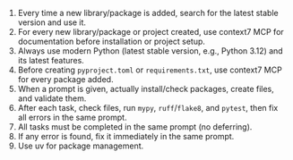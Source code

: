 1. Every time a new library/package is added, search for the latest stable version and use it.  
2. For every new library/package or project created, use context7 MCP for documentation before installation or project setup.  
3. Always use modern Python (latest stable version, e.g., Python 3.12) and its latest features.  
4. Before creating `pyproject.toml` or `requirements.txt`, use context7 MCP for every package added.  
5. When a prompt is given, actually install/check packages, create files, and validate them.  
6. After each task, check files, run `mypy`, `ruff`/`flake8`, and `pytest`, then fix all errors in the same prompt.  
7. All tasks must be completed in the same prompt (no deferring).  
8. If any error is found, fix it immediately in the same prompt.  
9. Use uv for package management.